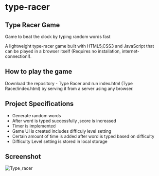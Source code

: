 # type-racer
## Type Racer Game

Game to beat the clock by typing random words fast 

A lightweight type-racer game built with HTML5,CSS3 and JavaScript that can be played in a browser itself (Requires no installation, internet-connection!).

## How to play the game
Download the repository - Type Racer and run index.html (Type Racer/index.html) by serving it from a server using any browser.

## Project Specifications

- Generate random words 
- After word is typed successfully ,score is increased 
- Timer is implemented
- Game UI is created includes difficuly level setting
- Certain amount of time is added after word is typed based on difficulty
- Difficulty Level setting is stored in local storage

## Screenshot
![Type_racer](https://user-images.githubusercontent.com/52855622/123377230-62e07a80-d5a9-11eb-94ad-62e51840fb69.png) 
